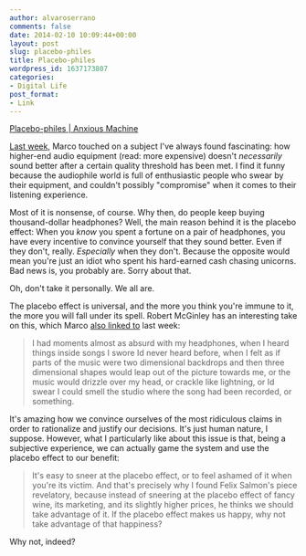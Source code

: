 ```yaml
---
author: alvaroserrano
comments: false
date: 2014-02-10 10:09:44+00:00
layout: post
slug: placebo-philes
title: Placebo-philes
wordpress_id: 1637173807
categories:
- Digital Life
post_format:
- Link
---
```


[Placebo-philes | Anxious Machine](http://www.anxiousmachine.com/blog/2013/12/10/placibo-philes)

[Last week](http://www.marco.org/2014/02/03/headphones-and-coffee), Marco touched on a subject I've always found fascinating: how higher-end audio equipment (read: more expensive) doesn't _necessarily_ sound better after a certain quality threshold has been met. I find it funny because the audiophile world is full of enthusiastic people who swear by their equipment, and couldn't possibly "compromise" when it comes to their listening experience.

Most of it is nonsense, of course. Why then, do people keep buying thousand-dollar headphones? Well, the main reason behind it is the placebo effect: When you _know_ you spent a fortune on a pair of headphones, you have every incentive to convince yourself that they sound better. Even if they don't, really. _Especially_ when they don't. Because the opposite would mean you're just an idiot who spent his hard-earned cash chasing unicorns. Bad news is, you probably are. Sorry about that.

Oh, don't take it personally. We all are. 

The placebo effect is universal, and the more you think you're immune to it, the more you will fall under its spell. Robert McGinley has an interesting take on this, which Marco [also linked to](http://www.marco.org/2014/02/04/placebo-philes) last week:



<blockquote>I had moments almost as absurd with my headphones, when I heard things inside songs I swore Id never heard before, when I felt as if parts of the music were two dimensional backdrops and then three dimensional shapes would leap out of the picture towards me, or the music would drizzle over my head, or crackle like lightning, or Id swear I could smell the studio where the song had been recorded, or something.</blockquote>



It's amazing how we convince ourselves of the most ridiculous claims in order to rationalize and justify our decisions. It's just human nature, I suppose. However, what I particularly like about this issue is that, being a subjective experience, we can actually game the system and use the placebo effect to our benefit:



<blockquote>It's easy to sneer at the placebo effect, or to feel ashamed of it when you're its victim. And that's precisely why I found Felix Salmon's piece revelatory, because instead of sneering at the placebo effect of fancy wine, its marketing, and its slightly higher prices, he thinks we should take advantage of it. If the placebo effect makes us happy, why not take advantage of that happiness?</blockquote>



Why not, indeed?
